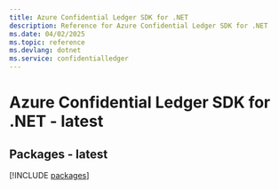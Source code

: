 ```yaml
---
title: Azure Confidential Ledger SDK for .NET
description: Reference for Azure Confidential Ledger SDK for .NET
ms.date: 04/02/2025
ms.topic: reference
ms.devlang: dotnet
ms.service: confidentialledger
---
```

# Azure Confidential Ledger SDK for .NET - latest
## Packages - latest
[!INCLUDE [packages](confidential-ledger-index.md)]